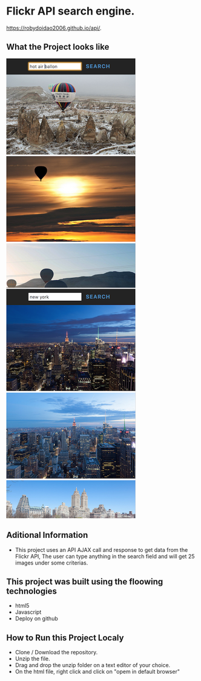 # Flickr API search engine.
https://robydoidao2006.github.io/api/.

## What the Project looks like
![](hot.jpg)
![](new.jpg)

## Aditional Information
- This project uses an API AJAX call and response to get data from the Flickr API, The user can type
anything in the search field and will get 25 images under some criterias.

## This project was built using the floowing technologies 
- html5
- Javascript
- Deploy on github

## How to Run this Project Localy
- Clone / Download the repository.
- Unzip the file.
- Drag and drop the unzip folder on a text editor of your choice.
- On the html file, right click and click on "opem in default browser"


